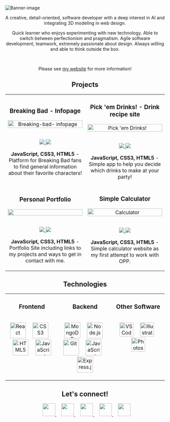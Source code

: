 ![Banner-image](https://github.com/Ethodeus/readme-logos/blob/master/GitHub%20Profile/banner-svg2.svg)

<p align="Center">
	A creative, detail-oriented, software developer with a deep interest in AI and integrating 3D modeling in web design.
</p>
<p align="Center">
	Quick learner who enjoys experimenting with new technology. Able to switch between perfectionism and pragmatism. Agile
	software development, teamwork, extremely passionate about design. Always willing and able to think outside the box.
</p>
<br />
<p align="center">Please see <a href="https://sebastianospina.netlify.app">my website</a> for more information!</p>


<!-- PROJECTS -->

<h2 align="center" color="white">Projects</h2>

<div align="center">
<table><tr><td width="50%">

<h3 align="center" color="white">Breaking Bad - Infopage</h2>
<div align="center" >  
<a href='https://ethodeus.github.io/breaking-bad-info-page/'>
	<img src="https://github.com/Ethodeus/readme-logos/blob/master/GitHub%20Profile/Project-images/Breaking-bad/ezgif.com-gif-maker.gif" alt="Breaking-bad-		infopage" height="100%" />
</a>
<br>
<br>
<p>
<a href="https://github.com/Ethodeus/breaking-bad-info-page" target="_blank">
    <img src="https://img.shields.io/badge/Repo-lightgrey?style=for-the-badge&logo=github"/>
  </a>  
  <a href="https://ethodeus.github.io/breaking-bad-info-page/" target="_blank">
    <img src="https://img.shields.io/badge/-website-green?style=for-the-badge&color=0CA4BD"/>
  </a>	
</p>
 <p><strong>JavaScript, CSS3, HTML5</strong> - Platform for Breaking Bad fans to find general information about their favorite characters!</p>
</div>

</td><td width="50%">

<h3 align="center" color="white">Pick 'em Drinks! - Drink recipe site</h2>
<div align="center" >  
<a href='https://ethodeus.github.io/pick-em-drinks-project/'>
	<img src="https://github.com/Ethodeus/readme-logos/blob/master/GitHub%20Profile/Project-images/Pick%20'em%20Drinks!/ezgif.com-gif-maker.gif" alt="Pick 'em Drinks!" height="100%" />
</a>
<br>
<br>
<p>
<a href="https://github.com/Ethodeus/pick-em-drinks-project" target="_blank">
    <img src="https://img.shields.io/badge/Repo-lightgrey?style=for-the-badge&logo=github"/>
  </a>  
  <a href="https://ethodeus.github.io/pick-em-drinks-project/" target="_blank">
    <img src="https://img.shields.io/badge/-website-green?style=for-the-badge&color=0CA4BD"/>
  </a>	
</p>
 <p><strong>JavaScript, CSS3, HTML5</strong> - Simple app to help you decide which drinks to make at your party!</p>
</div>

<tr><td width="50%">

<h3 align="center" color="white">Personal Portfolio</h2>
<div align="center" >  
<a href='https://sebastianospina.netlify.app'>
	<img src="https://github.com/Ethodeus/readme-logos/blob/master/GitHub%20Profile/Project-images/Porfolio/ezgif.com-gif-maker%20(1).gif" height="100%" />
</a>
<br>
<br>
<p>
<a href="https://github.com/Ethodeus/ethodeus.github.io" target="_blank">
    <img src="https://img.shields.io/badge/Repo-lightgrey?style=for-the-badge&logo=github"/>
  </a>  
  <a href="https://sebastianospina.netlify.app" target="_blank">
    <img src="https://img.shields.io/badge/-website-green?style=for-the-badge&color=0CA4BD"/>
  </a>	
</p>
 <p><strong>JavaScript, CSS3, HTML5</strong> - Portfolio Site including links to my projects and ways to get in contact with me.</p>
</div>

</td><td width="50%">

<h3 align="center" color="white">Simple Calculator</h2>
<div align="center" >  
<a href='https://ethodeus.github.io/simple-calculator-project/'>
	<img src="https://github.com/Ethodeus/readme-logos/blob/master/GitHub%20Profile/Project-images/Calculator/ezgif.com-gif-maker.gif" alt="Calculator" height="100%" />
</a>
<br>
<br>
<p>
<a href="https://github.com/Ethodeus/simple-calculator-project" target="_blank">
    <img src="https://img.shields.io/badge/Repo-lightgrey?style=for-the-badge&logo=github"/>
  </a>  
  <a href="https://ethodeus.github.io/simple-calculator-project/" target="_blank">
    <img src="https://img.shields.io/badge/-website-green?style=for-the-badge&color=0CA4BD"/>
  </a>	
</p>
 <p><strong>JavaScript, CSS3, HTML5</strong> - Simple calculator website as my first attempt to work with OPP.</p>
</div>

	

	
</td></tr>	

	
</td></tr></table>
</div>

<!-- TECHNOLOGIES -->
 
<h2 align="center" color="white">Technologies</h2>

<div align="center">
<table><tr><td valign="top" width="33.3333%">

<h3 align="center" color="white">Frontend</h2>
	<br>
<div align="center" >  
<img src="https://github.com/Ethodeus/readme-logos/blob/master/GitHub%20Profile/Tech%20Skills/react.svg" alt="React" height="50" />
	&nbsp&nbsp&nbsp
<img  src="https://github.com/Ethodeus/readme-logos/blob/master/GitHub%20Profile/Tech%20Skills/css3-alt.svg" alt="CSS3" height="50" />
	&nbsp&nbsp&nbsp
<img  src="https://github.com/Ethodeus/readme-logos/blob/master/GitHub%20Profile/Tech%20Skills/html5.svg" alt="HTML5" height="50" />
	&nbsp&nbsp&nbsp
<img  src="https://github.com/Ethodeus/readme-logos/blob/master/GitHub%20Profile/Tech%20Skills/js-square.svg" alt="JavaScript" height="50" />  
</div>

</td><td valign="top" width="33.3333%">

<h3 align="center" color="white">Backend</h2>
	<br>
<div align="center">
	&nbsp
<img  src="https://github.com/Ethodeus/readme-logos/blob/master/GitHub%20Profile/Tech%20Skills/mongodb.svg" alt="MongoDB" height="50" />  
	&nbsp&nbsp&nbsp
<img  src="https://github.com/Ethodeus/readme-logos/blob/master/GitHub%20Profile/Tech%20Skills/node-js.svg" alt="Node.js" height="50" /> 
	&nbsp&nbsp&nbsp
<img  src="https://github.com/Ethodeus/readme-logos/blob/master/GitHub%20Profile/Tech%20Skills/git-alt.svg" alt="Git" height="50" />  
	&nbsp&nbsp&nbsp
<img  src="https://github.com/Ethodeus/readme-logos/blob/master/GitHub%20Profile/Tech%20Skills/js-square.svg" alt="JavaScript" height="50" /> 
	&nbsp&nbsp&nbsp
<img  src="https://github.com/Ethodeus/readme-logos/blob/master/GitHub%20Profile/Tech%20Skills/expressjs-icon.svg" alt="Express.js" height="50" />
	<br>
	<br>
	
</div>
	
</td><td valign="top" width="33.3333%">
	
<h3 align="center" color="white">Other Software</h2>
	<br>
<div align="center">
	&nbsp
<img  src="https://github.com/Ethodeus/readme-logos/blob/master/GitHub%20Profile/Tech%20Skills/visual%20studio%20code-687.svg" alt="VS Code" height="44" />  
	&nbsp&nbsp&nbsp
<img  src="https://github.com/Ethodeus/readme-logos/blob/master/GitHub%20Profile/Tech%20Skills/cdnlogo.com_illustrator.svg" alt="Illustrator" height="44" /> 
	&nbsp&nbsp&nbsp
<img  src="https://github.com/Ethodeus/readme-logos/blob/master/GitHub%20Profile/Tech%20Skills/cdnlogo.com_photoshop.svg" alt="Photoshop" height="44" />   
	
</div>

</td></tr></table>
</div>

<h2 align="center" color="white">Let's connect!</h2>
<p align="center">
	<a href="https://twitter.com/dev_ethos" target="_blank">
		<img
			src="https://github.com/Ethodeus/readme-logos/blob/master/GitHub%20Profile/Social%20media%20Icons/twitter.svg"
			width="40px"
			style="padding-left: 10px"
		/>
	</a>
	&nbsp&nbsp&nbsp
	<a href="#" target="_blank">
		<img
			src="https://github.com/Ethodeus/readme-logos/blob/master/GitHub%20Profile/Social%20media%20Icons/angellist.svg"
			width="40px"
		/>
	</a>
	&nbsp&nbsp&nbsp
	<a href="https://www.behance.net/blackintsub" target="_blank">
		<img
			src="https://github.com/Ethodeus/readme-logos/blob/master/GitHub%20Profile/Social%20media%20Icons/behance.svg"
			width="40px"
		/>
	</a>
	&nbsp&nbsp&nbsp
	<a href="https://www.linkedin.com/in/sebastianocospina/" target="_blank">
		<img
			src="https://github.com/Ethodeus/readme-logos/blob/master/GitHub%20Profile/Social%20media%20Icons/linkedin-in.svg"
			width="40px"
		/>
	</a>
	&nbsp&nbsp&nbsp
	<a href="https://github.com/Ethodeus" target="_blank">
		<img
			src="https://github.com/Ethodeus/readme-logos/blob/master/GitHub%20Profile/Tech%20Skills/github.svg"
			width="40px"
		/>
	</a>
</p>
